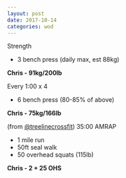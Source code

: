 ```yaml
---
layout: post
date: 2017-10-14
categories: wod
---
```


Strength
- 3 bench press (daily max, est 88kg)

**Chris - <span>91kg/200lb</span>**

Every 1:00 x 4
- 6 bench press (80-85% of above)

**Chris - <span>75kg/166lb</span>**

(from [@treelinecrossfit](http://www.treelinecrossfit.com)) 35:00 AMRAP
- 1 mile run
- 50ft seal walk
- 50 overhead squats (115lb)

**Chris - <span>2 + 25 OHS</span>**
